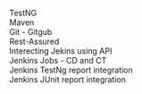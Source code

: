 TestNG </br>
Maven </br>
Git - Gitgub </br>
Rest-Assured </br>
Interecting Jekins using API </br>
Jenkins Jobs - CD and CT </br>
Jenkins TestNg report integration </br>
Jenkins JUnit report integration </br>

